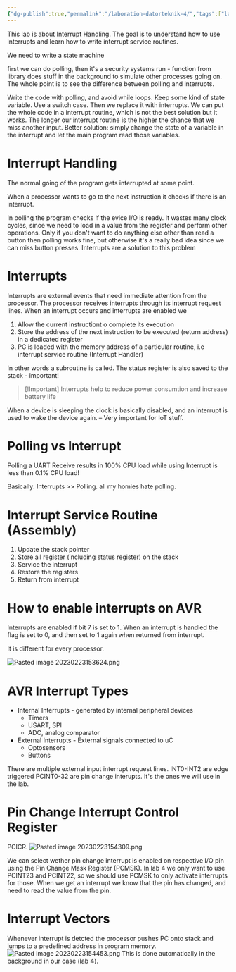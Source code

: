 ```yaml
---
{"dg-publish":true,"permalink":"/laboration-datorteknik-4/","tags":["laboration","datorteknik"]}
---
```




This lab is about Interrupt Handling. The goal is to understand how to use interrupts and learn how to write interrupt service routines. 

We need to write a state machine

first we can do polling, then it's a security systems run - function from library does stuff in the background to simulate other processes going on. The whole point is to see the difference between polling and interrupts. 

Write the code with polling, and avoid while loops. Keep some kind of state variable. Use a switch case. Then we replace it with interrupts. We can put the whole code in a interrupt routine, which is not the best solution but it works. The longer our interrupt routine is the higher the chance that we miss another input. Better solution: simply change the state of a variable in the interrupt and let the main program read those variables. 


# Interrupt Handling
The normal going of the program gets interrupted at some point.

When a processor wants to go to the next instruction it checks if there is an interrupt.

In polling the program checks if the evice I/O is ready. It wastes many clock cycles, since we need to load in a value from the register and perform other operations. Only if you don't want to do anything else other than read a button then polling works fine, but otherwise it's a really bad idea since we can miss button presses. Interrupts are a solution to this problem

# Interrupts
Interrupts are external events that need immediate attention from the processor. The processor receives interrupts through its interrupt request lines. When an interrupt occurs and interrupts are enabled we
1. Allow the current instructiont o complete its execution
2. Store the address of the next instruction to be executed (return address) in a dedicated register
3. PC is loaded with the memory address of a particular routine, i.e interrupt service routine (Interrupt Handler)

In other words a subroutine is called. The status register is also saved to the stack - important!

> [!Important]  Interrupts help to reduce power consumtion and increase battery life

When a device is sleeping the clock is basically disabled, and an interrupt is used to wake the device again. – Very important for IoT stuff.


# Polling vs Interrupt
Polling a UART Receive results in 100% CPU load while using Interrupt is less than 0.1% CPU load!

Basically: Interrupts >> Polling. all my homies hate polling.

# Interrupt Service Routine (Assembly)

1. Update the stack pointer
2. Store all register (including status register) on the stack
3. Service the interrupt
4. Restore the registers
5. Return from interrupt

# How to enable interrupts on AVR
Interrupts are enabled if bit 7 is set to 1. When an interrupt is handled the flag is set to 0, and then set to 1 again when returned from interrupt. 

It is different for every processor.

![Pasted image 20230223153624.png](/img/user/images/Pasted%20image%2020230223153624.png)

# AVR Interrupt Types
- Internal Interrupts - generated by internal peripheral devices
	- Timers
	- USART, SPI
	- ADC, analog comparator
- External Interrupts - External signals connected to uC
	- Optosensors
	- Buttons

There are multiple external input interrupt request lines.
INT0-INT2 are edge triggered
PCINT0-32 are pin change interupts. It's the ones we will use in the lab.

# Pin Change Interrupt Control Register
PCICR. 
![Pasted image 20230223154309.png](/img/user/images/Pasted%20image%2020230223154309.png)

We can select wether pin change interrupt is enabled on respective I/O pin using the Pin Change Mask Register (PCMSK). In lab 4 we only want to use PCINT23 and PCINT22, so we should use PCMSK to only activate interrupts for those. When we get an interrupt we know that the pin has changed, and need to read the value from the pin.

# Interrupt Vectors
Whenever interrupt is detcted the processor pushes PC onto stack and jumps to a predefined address in program memory.
![Pasted image 20230223154453.png](/img/user/images/Pasted%20image%2020230223154453.png)
This is done automatically in the background in our case (lab 4).